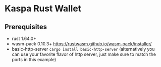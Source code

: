 
# Kaspa Rust Wallet

## Prerequisites

* rust 1.64.0+
* wasm-pack 0.10.3+ https://rustwasm.github.io/wasm-pack/installer/
* basic-http-server `cargo install basic-http-server`
(alternatively you can use your favorite flavor of http server, just make sure to match the ports in this example)

